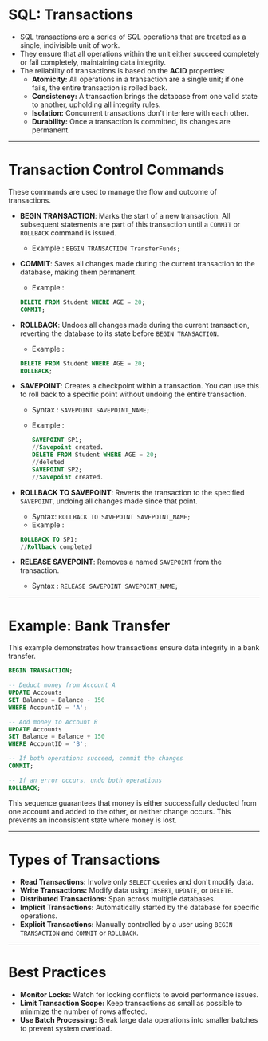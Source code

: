 # SQL: Transactions

- SQL transactions are a series of SQL operations that are treated as a single, indivisible unit of work.
- They ensure that all operations within the unit either succeed completely or fail completely, maintaining data integrity.
- The reliability of transactions is based on the **ACID** properties:
    - **Atomicity:** All operations in a transaction are a single unit; if one fails, the entire transaction is rolled back.
    - **Consistency:** A transaction brings the database from one valid state to another, upholding all integrity rules.
    - **Isolation:** Concurrent transactions don't interfere with each other.
    - **Durability:** Once a transaction is committed, its changes are permanent.

---

# Transaction Control Commands

These commands are used to manage the flow and outcome of transactions.

- **BEGIN TRANSACTION**: Marks the start of a new transaction. All subsequent statements are part of this transaction until a `COMMIT` or `ROLLBACK` command is issued.
    - Example :  `BEGIN TRANSACTION TransferFunds;`
- **COMMIT**: Saves all changes made during the current transaction to the database, making them permanent.
    - Example :
    
    ```sql
    DELETE FROM Student WHERE AGE = 20;
    COMMIT;
    ```
    
- **ROLLBACK**: Undoes all changes made during the current transaction, reverting the database to its state before `BEGIN TRANSACTION`.
    - Example :
    
    ```sql
    DELETE FROM Student WHERE AGE = 20;
    ROLLBACK;
    ```
    
- **SAVEPOINT**: Creates a checkpoint within a transaction. You can use this to roll back to a specific point without undoing the entire transaction.
    - Syntax : `SAVEPOINT SAVEPOINT_NAME;`
    - Example :
        
        ```sql
        SAVEPOINT SP1;
        //Savepoint created.
        DELETE FROM Student WHERE AGE = 20;
        //deleted
        SAVEPOINT SP2;
        //Savepoint created.
        ```
        
- **ROLLBACK TO SAVEPOINT**: Reverts the transaction to the specified `SAVEPOINT`, undoing all changes made since that point.
    - Syntax:  `ROLLBACK TO SAVEPOINT SAVEPOINT_NAME;`
    - Example :
    
    ```sql
    ROLLBACK TO SP1;
    //Rollback completed
    ```
    
- **RELEASE SAVEPOINT**: Removes a named `SAVEPOINT` from the transaction.
    - Syntax : `RELEASE SAVEPOINT SAVEPOINT_NAME;`

---

# Example: Bank Transfer

This example demonstrates how transactions ensure data integrity in a bank transfer.

```sql
BEGIN TRANSACTION;

-- Deduct money from Account A
UPDATE Accounts
SET Balance = Balance - 150
WHERE AccountID = 'A';

-- Add money to Account B
UPDATE Accounts
SET Balance = Balance + 150
WHERE AccountID = 'B';

-- If both operations succeed, commit the changes
COMMIT;

-- If an error occurs, undo both operations
ROLLBACK;
```

This sequence guarantees that money is either successfully deducted from one account and added to the other, or neither change occurs. This prevents an inconsistent state where money is lost.

---

# Types of Transactions

- **Read Transactions:** Involve only `SELECT` queries and don't modify data.
- **Write Transactions:** Modify data using `INSERT`, `UPDATE`, or `DELETE`.
- **Distributed Transactions:** Span across multiple databases.
- **Implicit Transactions:** Automatically started by the database for specific operations.
- **Explicit Transactions:** Manually controlled by a user using `BEGIN TRANSACTION` and `COMMIT` or `ROLLBACK`.

---

# Best Practices

- **Monitor Locks:** Watch for locking conflicts to avoid performance issues.
- **Limit Transaction Scope:** Keep transactions as small as possible to minimize the number of rows affected.
- **Use Batch Processing:** Break large data operations into smaller batches to prevent system overload.
